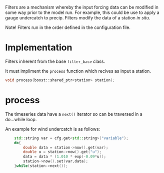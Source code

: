 Filters are a mechanism whereby the input forcing data can be modified in some way prior to the model run. For example, this could be use to apply a gauge undercatch to precip. Filters modify the data of a station _in situ_.

Note! Filters run in the order defined in the configuration file.

# Implementation

Filters inherent from the base ```filter_base``` class. 

It must impliment the ```process``` function which recives as input a station.
```cpp
void process(boost::shared_ptr<station> station);
```

# process
The timeseries data have a ```next()``` iterator so can be traversed in a do...while loop.

An example for wind undercatch is as follows:
```cpp
    std::string var = cfg.get<std::string>("variable");
    do{
        double data = station->now().get(var);
        double u = station->now().get("u");
        data = data * (1.010 * exp(-0.09*u));
        station->now().set(var,data);
    }while(station->next());
```